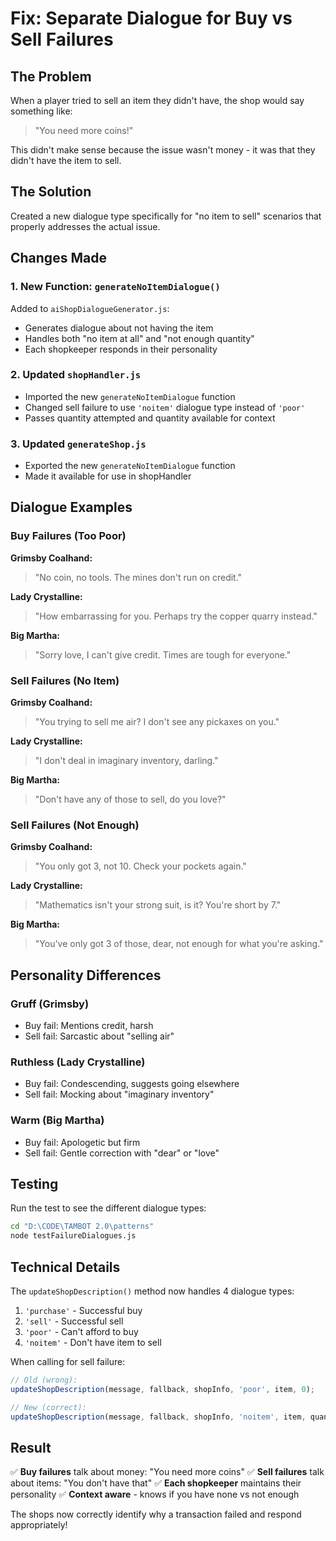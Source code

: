# Fix: Separate Dialogue for Buy vs Sell Failures

## The Problem
When a player tried to sell an item they didn't have, the shop would say something like:
> "You need more coins!"

This didn't make sense because the issue wasn't money - it was that they didn't have the item to sell.

## The Solution
Created a new dialogue type specifically for "no item to sell" scenarios that properly addresses the actual issue.

## Changes Made

### 1. **New Function: `generateNoItemDialogue()`**
Added to `aiShopDialogueGenerator.js`:
- Generates dialogue about not having the item
- Handles both "no item at all" and "not enough quantity"
- Each shopkeeper responds in their personality

### 2. **Updated `shopHandler.js`**
- Imported the new `generateNoItemDialogue` function
- Changed sell failure to use `'noitem'` dialogue type instead of `'poor'`
- Passes quantity attempted and quantity available for context

### 3. **Updated `generateShop.js`**
- Exported the new `generateNoItemDialogue` function
- Made it available for use in shopHandler

## Dialogue Examples

### Buy Failures (Too Poor)
**Grimsby Coalhand:**
> "No coin, no tools. The mines don't run on credit."

**Lady Crystalline:**
> "How embarrassing for you. Perhaps try the copper quarry instead."

**Big Martha:**
> "Sorry love, I can't give credit. Times are tough for everyone."

### Sell Failures (No Item)
**Grimsby Coalhand:**
> "You trying to sell me air? I don't see any pickaxes on you."

**Lady Crystalline:**
> "I don't deal in imaginary inventory, darling."

**Big Martha:**
> "Don't have any of those to sell, do you love?"

### Sell Failures (Not Enough)
**Grimsby Coalhand:**
> "You only got 3, not 10. Check your pockets again."

**Lady Crystalline:**
> "Mathematics isn't your strong suit, is it? You're short by 7."

**Big Martha:**
> "You've only got 3 of those, dear, not enough for what you're asking."

## Personality Differences

### Gruff (Grimsby)
- Buy fail: Mentions credit, harsh
- Sell fail: Sarcastic about "selling air"

### Ruthless (Lady Crystalline)
- Buy fail: Condescending, suggests going elsewhere
- Sell fail: Mocking about "imaginary inventory"

### Warm (Big Martha)
- Buy fail: Apologetic but firm
- Sell fail: Gentle correction with "dear" or "love"

## Testing

Run the test to see the different dialogue types:
```bash
cd "D:\CODE\TAMBOT 2.0\patterns"
node testFailureDialogues.js
```

## Technical Details

The `updateShopDescription()` method now handles 4 dialogue types:
1. `'purchase'` - Successful buy
2. `'sell'` - Successful sell
3. `'poor'` - Can't afford to buy
4. `'noitem'` - Don't have item to sell

When calling for sell failure:
```javascript
// Old (wrong):
updateShopDescription(message, fallback, shopInfo, 'poor', item, 0);

// New (correct):
updateShopDescription(message, fallback, shopInfo, 'noitem', item, quantity, available);
```

## Result

✅ **Buy failures** talk about money: "You need more coins"
✅ **Sell failures** talk about items: "You don't have that"
✅ **Each shopkeeper** maintains their personality
✅ **Context aware** - knows if you have none vs not enough

The shops now correctly identify why a transaction failed and respond appropriately!